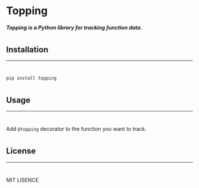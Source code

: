 # Topping

##### Topping is a Python library for tracking function data.

#

#

#

#

## Installation

---

#

```sh
pip install topping
```

#

#

#

#

## Usage

---

#

Add `@topping` decorator to the function you want to track.

#

#

#

#

## License

---

#

MIT LISENCE
